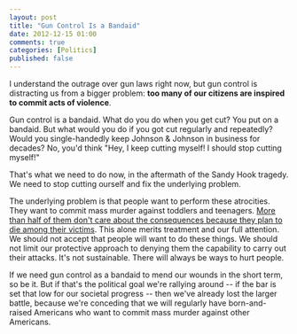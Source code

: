 ```yaml
---
layout: post
title: "Gun Control Is a Bandaid"
date: 2012-12-15 01:00
comments: true
categories: [Politics]
published: false
---
```


I understand the outrage over gun laws right now, but gun control is distracting us from a bigger problem: **too many of our citizens are inspired to commit acts of violence**.<!--more-->

Gun control is a bandaid. What do you do when you get cut? You put on a bandaid. But what would you do if you got cut regularly and repeatedly? Would you single-handedly keep Johnson & Johnson in business for decades? No, you'd think "Hey, I keep cutting myself! I should stop cutting myself!"

That's what we need to do now, in the aftermath of the Sandy Hook tragedy. We need to stop cutting ourself and fix the underlying problem.

The underlying problem is that people want to perform these atrocities. They want to commit mass murder against toddlers and teenagers. [More than half of them don't care about the consequences because they plan to die among their victims](http://m.motherjones.com/politics/2012/11/jared-loughner-mass-shootings-mental-illness). This alone merits treatment and our full attention. We should not accept that people will want to do these things. We should not limit our protective approach to denying them the capability to carry out their attacks. It's not sustainable. There will always be ways to hurt people.

If we need gun control as a bandaid to mend our wounds in the short term, so be it. But if that's the political goal we're rallying around -- if the bar is set that low for our societal progress -- then we've already lost the larger battle, because we're conceding that we will regularly have born-and-raised Americans who want to commit mass murder against other Americans.
